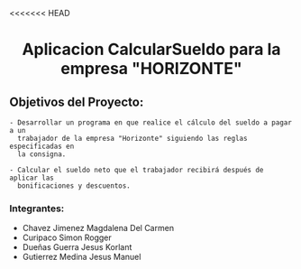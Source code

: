 <<<<<<< HEAD

<h1 align="center">Aplicacion CalcularSueldo para la empresa "HORIZONTE"</h1>

## Objetivos del Proyecto: 
    - Desarrollar un programa en que realice el cálculo del sueldo a pagar a un
      trabajador de la empresa "Horizonte" siguiendo las reglas especificadas en
      la consigna.

    - Calcular el sueldo neto que el trabajador recibirá después de aplicar las
      bonificaciones y descuentos.
### Integrantes:

 - Chavez Jimenez Magdalena Del Carmen
 - Curipaco Simon Rogger
 - Dueñas Guerra Jesus Korlant
 - Gutierrez Medina Jesus Manuel


